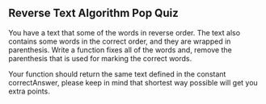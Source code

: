 ## Reverse Text Algorithm Pop Quiz

You have a text that some of the words in reverse order.
The text also contains some words in the correct order, and they are wrapped in parenthesis.
Write a function fixes all of the words and,
remove the parenthesis that is used for marking the correct words.

Your function should return the same text defined in the constant correctAnswer, please keep in mind
that shortest way possible will get you extra points.